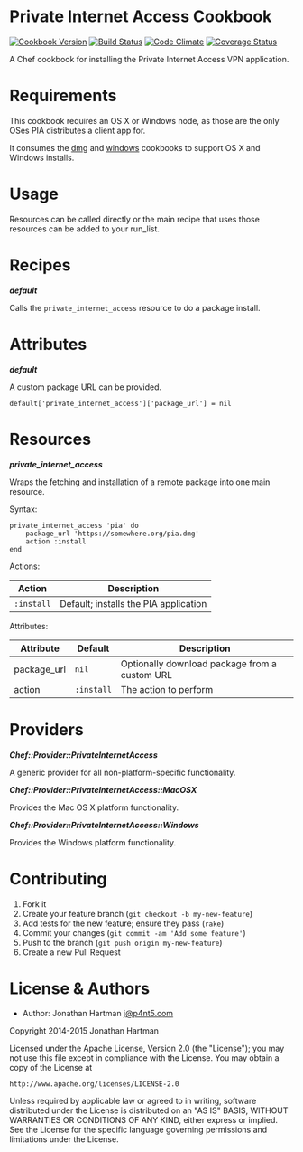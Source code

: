 Private Internet Access Cookbook
================================
[![Cookbook Version](http://img.shields.io/cookbook/v/private-internet-access.svg)][cookbook]
[![Build Status](http://img.shields.io/travis/RoboticCheese/private-internet-access-chef.svg)][travis]
[![Code Climate](http://img.shields.io/codeclimate/github/RoboticCheese/private-internet-access-chef.svg)][codeclimate]
[![Coverage Status](http://img.shields.io/coveralls/RoboticCheese/private-internet-access-chef.svg)][coveralls]

[cookbook]: https://supermarket.getchef.com/cookbooks/private-internet-access
[travis]: http://travis-ci.org/RoboticCheese/private-internet-access-chef
[codeclimate]: https://codeclimate.com/github/RoboticCheese/private-internet-access-chef
[coveralls]: https://coveralls.io/r/RoboticCheese/private-internet-access-chef

A Chef cookbook for installing the Private Internet Access VPN application.

Requirements
============

This cookbook requires an OS X or Windows node, as those are the only OSes
PIA distributes a client app for.

It consumes the [dmg](https://supermarket.chef.io/cookbooks/dmg) and
[windows](https://supermarket.chef.io/cookbooks/windows) cookbooks to support
OS X and Windows installs.

Usage
=====

Resources can be called directly or the main recipe that uses those resources
can be added to your run\_list.

Recipes
=======

***default***

Calls the `private_internet_access` resource to do a package install.

Attributes
==========

***default***

A custom package URL can be provided.

    default['private_internet_access']['package_url'] = nil

Resources
=========

***private_internet_access***

Wraps the fetching and installation of a remote package into one main resource.

Syntax:

    private_internet_access 'pia' do
        package_url 'https://somewhere.org/pia.dmg'
        action :install
    end

Actions:

| Action     | Description                           |
|------------|---------------------------------------|
| `:install` | Default; installs the PIA application |

Attributes:

| Attribute    | Default    | Description                                   |
|--------------|------------|-----------------------------------------------|
| package\_url | `nil`      | Optionally download package from a custom URL |
| action       | `:install` | The action to perform                         |

Providers
=========

***Chef::Provider::PrivateInternetAccess***

A generic provider for all non-platform-specific functionality.

***Chef::Provider::PrivateInternetAccess::MacOSX***

Provides the Mac OS X platform functionality.

***Chef::Provider::PrivateInternetAccess::Windows***

Provides the Windows platform functionality.

Contributing
============

1. Fork it
2. Create your feature branch (`git checkout -b my-new-feature`)
3. Add tests for the new feature; ensure they pass (`rake`)
4. Commit your changes (`git commit -am 'Add some feature'`)
5. Push to the branch (`git push origin my-new-feature`)
6. Create a new Pull Request

License & Authors
=================
- Author: Jonathan Hartman <j@p4nt5.com>

Copyright 2014-2015 Jonathan Hartman

Licensed under the Apache License, Version 2.0 (the "License");
you may not use this file except in compliance with the License.
You may obtain a copy of the License at

    http://www.apache.org/licenses/LICENSE-2.0

Unless required by applicable law or agreed to in writing, software
distributed under the License is distributed on an "AS IS" BASIS,
WITHOUT WARRANTIES OR CONDITIONS OF ANY KIND, either express or implied.
See the License for the specific language governing permissions and
limitations under the License.

